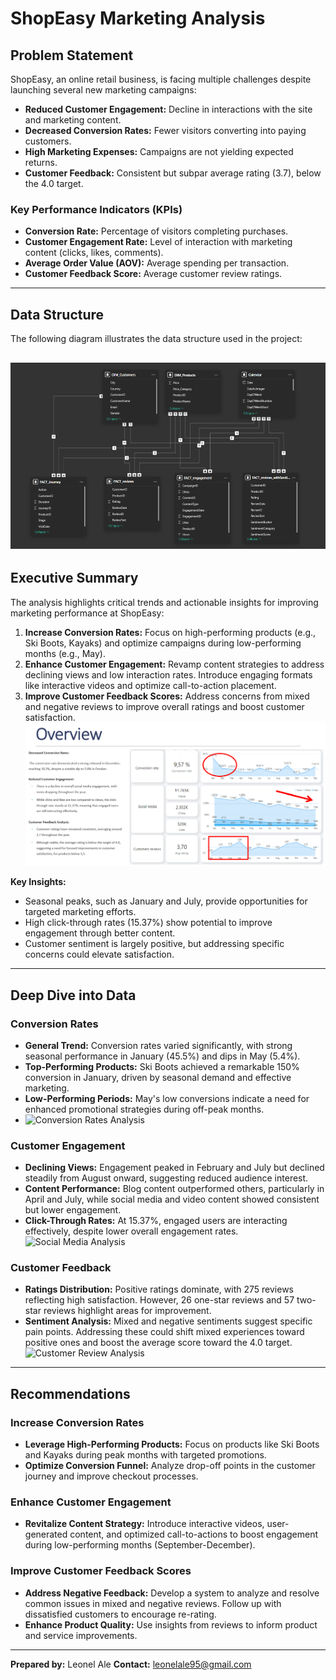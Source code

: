 # ShopEasy Marketing Analysis

## Problem Statement
ShopEasy, an online retail business, is facing multiple challenges despite launching several new marketing campaigns:
- **Reduced Customer Engagement:** Decline in interactions with the site and marketing content.
- **Decreased Conversion Rates:** Fewer visitors converting into paying customers.
- **High Marketing Expenses:** Campaigns are not yielding expected returns.
- **Customer Feedback:** Consistent but subpar average rating (3.7), below the 4.0 target.

### Key Performance Indicators (KPIs)
- **Conversion Rate:** Percentage of visitors completing purchases.
- **Customer Engagement Rate:** Level of interaction with marketing content (clicks, likes, comments).
- **Average Order Value (AOV):** Average spending per transaction.
- **Customer Feedback Score:** Average customer review ratings.

---
## Data Structure

The following diagram illustrates the data structure used in the project:

![Model View](Markdown/Model%20View.png)
--- 

## Executive Summary
The analysis highlights critical trends and actionable insights for improving marketing performance at ShopEasy:
1. **Increase Conversion Rates:** Focus on high-performing products (e.g., Ski Boots, Kayaks) and optimize campaigns during low-performing months (e.g., May).
2. **Enhance Customer Engagement:** Revamp content strategies to address declining views and low interaction rates. Introduce engaging formats like interactive videos and optimize call-to-action placement.
3. **Improve Customer Feedback Scores:** Address concerns from mixed and negative reviews to improve overall ratings and boost customer satisfaction.
![Overview Analysis](Markdown/Overview%20analysis.png)


**Key Insights:**
- Seasonal peaks, such as January and July, provide opportunities for targeted marketing efforts.
- High click-through rates (15.37%) show potential to improve engagement through better content.
- Customer sentiment is largely positive, but addressing specific concerns could elevate satisfaction.

---

## Deep Dive into Data

### Conversion Rates
- **General Trend:** Conversion rates varied significantly, with strong seasonal performance in January (45.5%) and dips in May (5.4%). 
- **Top-Performing Products:** Ski Boots achieved a remarkable 150% conversion in January, driven by seasonal demand and effective marketing.
- **Low-Performing Periods:** May's low conversions indicate a need for enhanced promotional strategies during off-peak months.
- ![
Conversion Rates Analysis
](
Markdown/Conversion%20rate%20analysis.png
)

### Customer Engagement
- **Declining Views:** Engagement peaked in February and July but declined steadily from August onward, suggesting reduced audience interest.
- **Content Performance:** Blog content outperformed others, particularly in April and July, while social media and video content showed consistent but lower engagement.
- **Click-Through Rates:** At 15.37%, engaged users are interacting effectively, despite lower overall engagement rates.
![
Social Media Analysis
](
Markdown/social%20media%20analysis.png
)

### Customer Feedback
- **Ratings Distribution:** Positive ratings dominate, with 275 reviews reflecting high satisfaction. However, 26 one-star reviews and 57 two-star reviews highlight areas for improvement.
- **Sentiment Analysis:** Mixed and negative sentiments suggest specific pain points. Addressing these could shift mixed experiences toward positive ones and boost the average score toward the 4.0 target.
![
Customer Review Analysis
](
Markdown/Customer%20reviews%20analysis.png
)
---

## Recommendations

### Increase Conversion Rates
- **Leverage High-Performing Products:** Focus on products like Ski Boots and Kayaks during peak months with targeted promotions.
- **Optimize Conversion Funnel:** Analyze drop-off points in the customer journey and improve checkout processes.

### Enhance Customer Engagement
- **Revitalize Content Strategy:** Introduce interactive videos, user-generated content, and optimized call-to-actions to boost engagement during low-performing months (September-December).

### Improve Customer Feedback Scores
- **Address Negative Feedback:** Develop a system to analyze and resolve common issues in mixed and negative reviews. Follow up with dissatisfied customers to encourage re-rating.
- **Enhance Product Quality:** Use insights from reviews to inform product and service improvements.

---

**Prepared by:** Leonel Ale 
**Contact:** leonelale95@gmail.com
